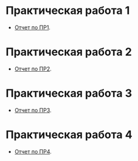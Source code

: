 # Практическая работа 1

  - [Отчет по ПР1](https://github.com/savvche/distributedsystems/blob/main/practice/PR_1.pdf).
  
# Практическая работа 2

  - [Отчет по ПР2](https://github.com/savvche/distributedsystems/blob/main/practice/PR_2.pdf).

# Практическая работа 3

  - [Отчет по ПР3](https://github.com/savvche/distributedsystems/blob/main/practice/PR_2.pdf).

# Практическая работа 4

  - [Отчет по ПР4](https://github.com/savvche/distributedsystems/blob/main/practice/PR_3_1.pdf).
